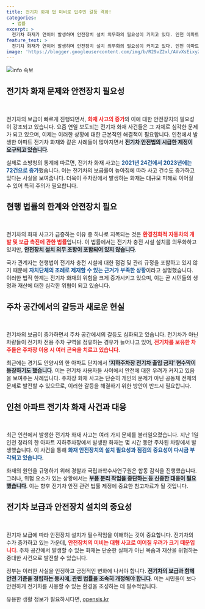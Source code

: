 ```yaml
---
title: 전기차 화재 법 미비로 입주민 갈등 격화!
categories:
  - 법률
excerpt: >
  전기차 화재가 연이어 발생하며 안전장치 설치 의무화의 필요성이 커지고 있다. 인천 아파트의 폭발사고는 해당 법률의 허점이 드러난 사례로, 주민 갈등과 주차난이 심각해지자 전기차 출입 금지 현수막까지 등장했다. 과연 안전한 전기차 시대는 올 수 있을까?
feature_text: >
  전기차 화재가 연이어 발생하며 안전장치 설치 의무화의 필요성이 커지고 있다. 인천 아파트의 폭발사고는 해당 법률의 허점이 드러난 사례로, 주민 갈등과 주차난이 심각해지자 전기차 출입 금지 현수막까지 등장했다. 과연 안전한 전기차 시대는 올 수 있을까?
image: 'https://blogger.googleusercontent.com/img/b/R29vZ2xl/AVvXsEixyZcFfHzMRdzZMjFBmAUKJYCLCGyLL1o632UiGVXcaFdKo_bkvkuCioo0uUKlGfBVcT3P84aROyZIXSBEx3Aw5nCQ3pTgDom1WDC4m8eifvWiAmWEEVb4x6G_l8C0QH225ldMjyaFvpxGEBGNO37VmDTDMHGhJPq73UglMfDca1-0aw/s1600/blogspot.png'
---
```


<p><img src="https://blogger.googleusercontent.com/img/b/R29vZ2xl/AVvXsEixyZcFfHzMRdzZMjFBmAUKJYCLCGyLL1o632UiGVXcaFdKo_bkvkuCioo0uUKlGfBVcT3P84aROyZIXSBEx3Aw5nCQ3pTgDom1WDC4m8eifvWiAmWEEVb4x6G_l8C0QH225ldMjyaFvpxGEBGNO37VmDTDMHGhJPq73UglMfDca1-0aw/s1600/blogspot.png" alt="info 속보" /></p>

<h2 data-ke-size="size26">전기차 화재 문제와 안전장치 필요성</h2>

<p data-ke-size="size16">&nbsp;</p>

<p>전기차의 보급이 빠르게 진행되면서, <b><span style="color: #ee2323;">화재 사고의 증가</span></b>와 이에 대한 안전장치의 필요성이 강조되고 있습니다. 요즘 연일 보도되는 전기차 화재 사건들은 그 자체로 심각한 문제가 되고 있으며, 이제는 이러한 상황에 대한 근본적인 해결책이 필요합니다. 인천에서 발생한 아파트 전기차 화재와 같은 사례들이 많아지면서 <b><span style="background-color: #21538527;">전기차 안전법의 시급한 제정이 요구되고 있습니다</span></b>. </p>

<p>실제로 소방청의 통계에 따르면, 전기차 화재 사고는 <b><span style="color: #1a5490;">2021년 24건에서 2023년에는 72건으로 증가</span></b>했습니다. 이는 전기차의 보급률이 높아짐에 따라 사고 건수도 증가하고 있다는 사실을 보여줍니다. 더욱이 주차장에서 발생하는 화재는 대규모 피해로 이어질 수 있어 특히 주의가 필요합니다. </p>

<h2 data-ke-size="size26">현행 법률의 한계와 안전장치 필요</h2>

<p data-ke-size="size16">&nbsp;</p>

<p>전기차의 화재 사고가 급증하는 이유 중 하나로 지목되는 것은 <b><span style="color: #ee2323;">환경친화적 자동차의 개발 및 보급 촉진에 관한 법률</span></b>입니다. 이 법률에서는 전기차 충전 시설 설치를 의무화하고 있지만, <b><span style="background-color: #21538527;">안전장치 설치 의무 조항이 포함되어 있지 않습니다</span></b>. </p>

<p>국가 관계자는 현행법이 전기차 충전 시설에 대한 점검 및 관리 규정을 포함하고 있지 않기 때문에 <b><span style="color: #1a5490;">자치단체의 조례로 제재할 수 있는 근거가 부족한 상황</span></b>이라고 설명했습니다. 이러한 법적 한계는 전기차 화재의 위험을 크게 증가시키고 있으며, 이는 곧 시민들의 생명과 재산에 대한 심각한 위협이 되고 있습니다.</p>

<h2 data-ke-size="size26">주차 공간에서의 갈등과 새로운 현실</h2>

<p data-ke-size="size16">&nbsp;</p>

<p>전기차의 보급이 증가하면서 주차 공간에서의 갈등도 심화되고 있습니다. 전기차가 아닌 차량들이 전기차 전용 주차 구역을 점유하는 경우가 늘어나고 있어, <b><span style="color: #ee2323;">전기차를 보유한 차주들은 주차장 이용 시 여러 곤욕을 치르고 있습니다</span></b>. </p>

<p>최근에는 경기도 안양시의 한 아파트 단지에서 <b><span style="background-color: #21538527;">‘지하주차장 전기차 출입 금지’ 현수막이 등장하기도 했습니다</span></b>. 이는 전기차 사용자들 사이에서 안전에 대한 우려가 커지고 있음을 보여주는 사례입니다. 주차장 화재 사고는 단순히 개인의 문제가 아닌 공동체 전체의 문제로 발전할 수 있으므로, 이러한 갈등을 해결하기 위한 방안이 반드시 필요합니다.</p>

<h2 data-ke-size="size26">인천 아파트 전기차 화재 사건과 대응</h2>

<p data-ke-size="size16">&nbsp;</p>

<p>최근 인천에서 발생한 전기차 화재 사고는 여러 가지 문제를 불러일으켰습니다. 지난 1일 인천 청라의 한 아파트 지하주차장에서 발생한 화재는 몇 시간 동안 주차된 차량에서 발생했습니다. 이 사건을 통해 <b><span style="color: #1a5490;">화재 안전장치의 설치 필요성과 점검의 중요성이 다시금 부각되고 있습니다</span></b>.</p>

<p>화재의 원인을 규명하기 위해 경찰과 국립과학수사연구원은 합동 감식을 진행했습니다. 그러나, 위험 요소가 있는 상황에서는 <b><span style="background-color: #21538527;">부품 분리 작업을 중단하는 등 신중한 대응이 필요했습니다</span></b>. 이는 향후 전기차 안전 관련 법률 제정에 중요한 참고자료가 될 것입니다.</p>

<h2 data-ke-size="size26">전기차 보급과 안전장치 설치의 중요성</h2>

<p data-ke-size="size16">&nbsp;</p>

<p>전기차 보급에 따라 안전장치 설치가 필수적임을 이해하는 것이 중요합니다. 전기차의 수가 증가하고 있는 가운데, <b><span style="color: #ee2323;">안전장치의 미비는 대형 사고로 이어질 우려가 크기 때문입니다</span></b>. 주차 공간에서 발생할 수 있는 화재는 단순한 실패가 아닌 목숨과 재산을 위협하는 중대한 사건으로 발전할 수 있습니다.</p>

<p>정부는 이러한 사실을 인정하고 긍정적인 변화에 나서야 합니다. <b><span style="background-color: #21538527;">전기차의 보급과 함께 안전 기준을 정립하는 동시에, 관련 법률을 조속히 개정해야 합니다</span></b>. 이는 시민들이 보다 안전하게 전기차를 사용할 수 있는 환경을 조성하는 데 필수적입니다. </p>
유용한 생활 정보가 필요하시다면, <a href="https://opensis.kr" rel="dofollow">opensis.kr</a>


